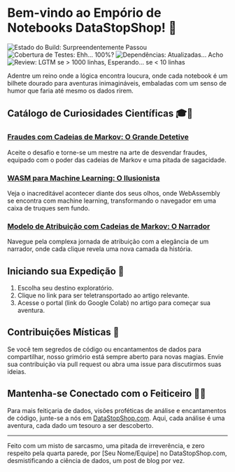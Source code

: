 # Bem-vindo ao Empório de Notebooks DataStopShop! 🌌

![Estado do Build: Surpreendentemente Passou](https://img.shields.io/badge/build-surpreendentemente_passou-<cor>.svg)
![Cobertura de Testes: Ehh... 100%?](https://img.shields.io/badge/coverage-ehh..._100%25-<cor>.svg)
![Dependências: Atualizadas... Acho](https://img.shields.io/badge/dependencies-atualizadas..._acho-<cor>.svg)
![Review: LGTM se > 1000 linhas, Esperando... se < 10 linhas](https://img.shields.io/badge/review-LGTM_se_%3E_1000_linhas,_Esperando..._se_%3C_10_linhas-<cor>.svg)

Adentre um reino onde a lógica encontra loucura, onde cada notebook é um bilhete dourado para aventuras inimagináveis, embaladas com um senso de humor que faria até mesmo os dados rirem.

## Catálogo de Curiosidades Científicas 🎓🎉

### [Fraudes com Cadeias de Markov: O Grande Detetive](https://datastopshop.com/p/fraudes-com-cadeias-de-markov/)
Aceite o desafio e torne-se um mestre na arte de desvendar fraudes, equipado com o poder das cadeias de Markov e uma pitada de sagacidade.

### [WASM para Machine Learning: O Ilusionista](https://datastopshop.com/p/wasm-para-ml/)
Veja o inacreditável acontecer diante dos seus olhos, onde WebAssembly se encontra com machine learning, transformando o navegador em uma caixa de truques sem fundo.

### [Modelo de Atribuição com Cadeias de Markov: O Narrador](https://datastopshop.com/p/modelo-de-atribuicao-com-cadeias-de-markov/)
Navegue pela complexa jornada de atribuição com a elegância de um narrador, onde cada clique revela uma nova camada da história.

## Iniciando sua Expedição 🚀

1. Escolha seu destino exploratório.
2. Clique no link para ser teletransportado ao artigo relevante.
3. Acesse o portal (link do Google Colab) no artigo para começar sua aventura.

## Contribuições Místicas 🌟

Se você tem segredos de código ou encantamentos de dados para compartilhar, nosso grimório está sempre aberto para novas magias. Envie sua contribuição via pull request ou abra uma issue para discutirmos suas ideias.

## Mantenha-se Conectado com o Feiticeiro 🧙‍♂️

Para mais feitiçaria de dados, visões proféticas de análise e encantamentos de código, junte-se a nós em [DataStopShop.com](https://datastopshop.com/). Aqui, cada análise é uma aventura, cada dado um tesouro a ser descoberto.

---

Feito com um misto de sarcasmo, uma pitada de irreverência, e zero respeito pela quarta parede, por [Seu Nome/Equipe] no DataStopShop.com, desmistificando a ciência de dados, um post de blog por vez.

